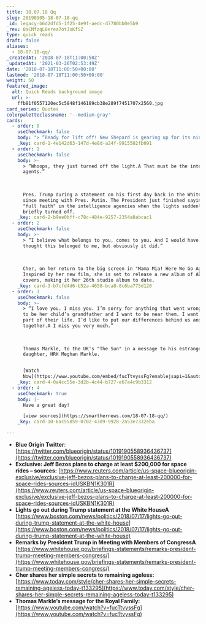 ```yaml
---
title: 18.07.18 Qq
slug: 20190905-18-07-18-qq
_id: legacy-b6d2dfd5-1f25-4e9f-aedc-d7780bb0e5b9
_rev: 0aCMfzqL0erea7otJsKfSZ
type: quick_reads
draft: false
aliases:
  - 18-07-18-qq/
_createdAt: '2018-07-18T11:00:50Z'
_updatedAt: '2021-03-26T02:53:49Z'
date: '2018-07-18T11:00:50+00:00'
lastmod: '2018-07-18T11:00:50+00:00'
weight: 50
featured_image:
  alt: Quick Reads background image
  url: >-
    ffb81f0557120ec5c5848f146189cb38e289f7451707x2560.jpg
card_series: Quotes
colorpaletteclassname: '--medium-gray'
cards:
  - order: 0
    useCheckmark: false
    body: "> “Ready for lift off! New Shepard is gearing up for its ninth mission. We’ll be doing a high altitude escape motor test a\x13 pushing the rocket to its limits.”  \n  \n  \n  \nBlue Origin, Jeff Bezos' spaceflight company, on the blast off of its suborbital spaceship scheduled for July 18. When it's ready for human flight, tickets will cost at least $200K.\n\n[WATCH LAUNCH HERE](https://www.blueorigin.com/#youtubeNRDhdHRyyjc)"
    _key: card-1-4e142d63-147d-4e8d-a24f-9915502fb091
  - order: 1
    useCheckmark: false
    body: >-
      > “Whoops, they just turned off the light.A That must be the intelligence
      agents.”  
        
        
        
      Pres. Trump during a statement on his first day back in the White House
      since meeting with Pres. Putin. The President just finished saying he had
      "full faith" in the intelligence agencies when the lights suddenly &
      briefly turned off.
    _key: card-2-b9ee0bff-c78c-484e-9257-2354a8abcac1
  - order: 2
    useCheckmark: false
    body: >-
      > “I believe what belongs to you, comes to you. And I would have never
      thought this belonged to me, but obviously it did.”  
        
        
        
      Cher, on her return to the big screen in "Mama Mia! Here We Go Again."
      Inspired by her new film, she is set to release a new album of ABBA
      covers, making it her 26th studio album to date.
    _key: card-3-b7cfd4d6-b52a-4658-bca8-8c6ba775d120
  - order: 3
    useCheckmark: false
    body: >-
      > “I love you. I miss you. I’m sorry for anything that went wrong…. I want
      to be her child’s grandfather and I want to be near them. I want to be a
      part of their life. I’d like to put our differences behind us and get
      together.A I miss you very much.”  
        
        
        
      Thomas Markle, to the UK's "The Sun" in a message to his estranged
      daughter, HRH Meghan Markle.


      [Watch
      Now](https://www.youtube.com/embed/fucTtvyssFg?enablejsapi=1&autoplay=1&rel=0)
    _key: card-4-0a4cc55e-3d2b-4c44-b727-e67a4c9b3312
  - order: 4
    useCheckmark: true
    body: |-
      Have a great day!

      [view sources](https://smarthernews.com/18-07-18-qq/)
    _key: card-10-6ac55859-0702-4309-9928-2a53e7332eba

---
```

* **Blue Origin Twitter**: [https://twitter.com/blueorigin/status/1019190558936436737](https://twitter.com/blueorigin/status/1019190558936436737)
* **Exclusive: Jeff Bezos plans to charge at least $200,000 for space rides – sources:** [https://www.reuters.com/article/us-space-blueorigin-exclusive/exclusive-jeff-bezos-plans-to-charge-at-least-200000-for-space-rides-sources-idUSKBN1K301R](https://www.reuters.com/article/us-space-blueorigin-exclusive/exclusive-jeff-bezos-plans-to-charge-at-least-200000-for-space-rides-sources-idUSKBN1K301R)
* **Lights go out during Trump statement at the White HouseA** [https://www.boston.com/news/politics/2018/07/17/lights-go-out-during-trump-statement-at-the-white-house](https://www.boston.com/news/politics/2018/07/17/lights-go-out-during-trump-statement-at-the-white-house)
* **Remarks by President Trump in Meeting with Members of CongressA** [https://www.whitehouse.gov/briefings-statements/remarks-president-trump-meeting-members-congress/](https://www.whitehouse.gov/briefings-statements/remarks-president-trump-meeting-members-congress/)
* **Cher shares her simple secrets to remaining ageless:** [https://www.today.com/style/cher-shares-her-simple-secrets-remaining-ageless-today-t133295](https://www.today.com/style/cher-shares-her-simple-secrets-remaining-ageless-today-t133295)
* **Thomas Markle’s message for the Royal Family:** [https://www.youtube.com/watch?v=fucTtvyssFg](https://www.youtube.com/watch?v=fucTtvyssFg)